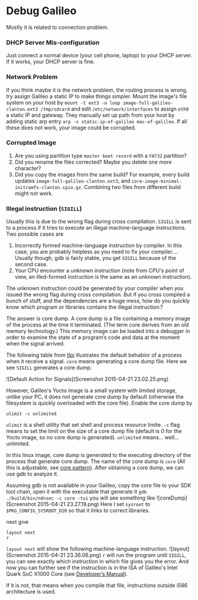 # Debug Galileo

Mostly it is related to connection problem.

### DHCP Server Mis-configuration
Just connect a normal device (your cell phone, laptop) to your DHCP server. If it works, your DHCP server is fine.

### Network Problem
If you think maybe it is the network problem, the routing process is wrong, try assign Galileo a static IP to make things simpler. Mount the image's file system on your host by `mount -t ext3 -o loop image-full-galileo-clanton.ext3 /tmp/sdcard` and edit `/etc/network/interfaces` to assign `eth0` a static IP and gateway. They manually set up path from your host by adding static arp entry `arp -s static-ip-of-galileo mac-of-galileo`. If all these does not work, your image could be corrupted.

### Corrupted Image
1. Are you using partition type `master boot record` with a `FAT32` partition?
2. Did you rename the files corrected? Maybe you delete one more character?
3. Did you copy the images from the same build? For example, every build updates `image-full-galileo-clanton.ext3`, and `core-image-minimal-initramfs-clanton.cpio.gz`. Combining two files from different build might not work.


### Illegal instruction (`SIGILL`)
Usually this is due to the wrong flag during cross compilation. `SIGILL` is sent to a process if it tries to execute an illegal machine-language instructions. Two possible cases are

1. Incorrectly formed machine-language instruction by compiler. In this case, you are probably helpless as you need to fix your compiler.... Usually though, gdb is fairly stable, you get `SIGILL` because of the second case.
2. Your CPU encounter a unknown instruction (note from CPU's point of view, an illed-formed instruction is the same as an unknown instruction).

The unknown instruction could be generated by your compiler when you issued the wrong flag during cross compilation. But if you cross compiled a bunch of stuff, and the dependencies are a huge mess, how do you quickly know which program or libraries contains the illegal instruction.?

The answer is core dump. A core dump is a file containing a memory image of the process at the time it terminated. (The term core derives from an old memory technology.) This memory image can be loaded into a debugger in order to examine the state of a program’s code and data at the moment when the signal arrived.

The following table from [tlpi](http://man7.org/tlpi/) illustrates the default behabior of a process when it receive a signal. `core` means generating a core dump file. Here we see `SIGILL` generates a core dump.

![Default Action for Signals](Screenshot 2015-04-21 23.02.25.png)

However, Galileo's Yocto image is a small system with limited storage, unlike your PC, it does not generate core dump by default (otherwise the filesystem is quickly overloaded with the core file). Enable the core dump by

`ulimit -c unlimited`

`ulimit` is a shell utility that set shell and process resource limite. `-c` flag means to set the limit on the size of a core dump file (default is 0 for the Yocto image, so no core dump is generated). `unlimited` means... well... unlimited.

In this linux image, core dump is generated to the executing directory of the process that generate core dump. The name of the core dump is `core` (All this is adjustable, see [core pattern](https://sigquit.wordpress.com/2009/03/13/the-core-pattern/)). After obtaining a core dump, we can use gdb to analyze it.

Assuming gdb is not available in your Galileo, copy the core file to your SDK tool chain, open it with the executable that generate it
`gdb ./build/bin/ndnsec -c core -tui`
you will see something like
![coreDump](Screenshot 2015-04-21 23.27.19.png)
Here I set `sysroot` to `$PKG_CONFIG_SYSROOT_DIR` so that it links to correct libraries.

next give
```
layout next
r
```

`layout next` will show the following machine-language instruction. 
![layout](Screenshot 2015-04-21 23.36.06.png)
`r` will run the program until `SIGILL`, you can see exactly which instruction in which file gives you the error. And now you can further see if the instruction is in the ISA of Galileo's Intel Quark SoC X1000 Core (see [Developer’s Manual](http://cse.unl.edu/~goddard/Courses/CSCE351/IntelArchitecture/InstructionSetSummary.pdf)).

If it is not, that means when you compile that file, instructions outside i586 architecture is used.